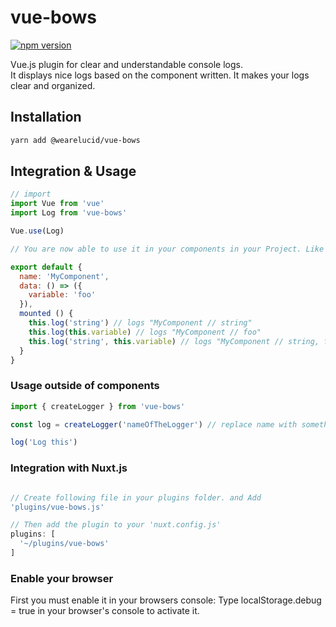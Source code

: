 # vue-bows

[![npm version](https://img.shields.io/npm/v/@wearelucid/vue-bows.svg?style=flat-square)](https://www.npmjs.com/package/@wearelucid/vue-bows)

Vue.js plugin for clear and understandable console logs. <br>
It displays nice logs based on the component
written. It makes your logs clear and organized.

## Installation

```bash
yarn add @wearelucid/vue-bows
```

## Integration & Usage

```javascript
// import
import Vue from 'vue'
import Log from 'vue-bows'

Vue.use(Log)
```
```javascript
// You are now able to use it in your components in your Project. Like this:

export default {
  name: 'MyComponent',
  data: () => ({
    variable: 'foo'
  }),
  mounted () {
    this.log('string') // logs "MyComponent // string"
    this.log(this.variable) // logs "MyComponent // foo"
    this.log('string', this.variable) // logs "MyComponent // string, foo"
  }
}
```
### Usage outside of components
```javascript
import { createLogger } from 'vue-bows'

const log = createLogger('nameOfTheLogger') // replace name with something meaningful

log('Log this')
```


### Integration with Nuxt.js
```javascript

// Create following file in your plugins folder. and Add
'plugins/vue-bows.js'

// Then add the plugin to your 'nuxt.config.js'
plugins: [
  '~/plugins/vue-bows'
]
```

### Enable your browser

First you must enable it in your browsers console: Type localStorage.debug = true in your browser's console to activate it.
